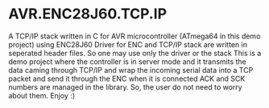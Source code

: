 # AVR.ENC28J60.TCP.IP
A TCP/IP stack written in C for AVR microcontroller (ATmega64 in this demo project) using ENC28J60
Driver for ENC and TCP/IP stack are written in seperated header files. So one may use only the driver or the stack
This is a demo project where the controller is in server mode and it transmits the data caming through TCP/IP and wrap the incoming serial data into a TCP packet and send it through the ENC when it is connected
ACK and SCK numbers are managed in the library. So, the user do not need to worry about them.
Enjoy :)
